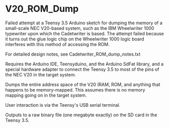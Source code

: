# V20_ROM_Dump
Failed attempt at a Teensy 3.5 Arduino sketch for dumping the memory of a
small-scale NEC V20-based system, such as the IBM Wheelwriter 1000 typewriter 
upon which the Cadetwriter is based. The attempt failed because it turns out
the glue logic chip on the Wheelwriter 1000 logic board interferes with this
method of accessing the ROM.

For detailed design notes, see Cadetwriter_ROM_dump_notes.txt

Requires the Arduino IDE, Teensyduino, and the Arduino SdFat library, and a special
hardware adapter to connect the Teensy 3.5 to most of the pins of the NEC V20 in
the target system.

Dumps the entire address space of the V20 (RAM, ROM, and anything that happens to be
memory-mapped. This assumes there is no memory mapping going on in the target system.

User interaction is via the Teensy's USB serial terminal.

Outputs to a raw binary file (one megabyte exactly) on the SD card in the Teensy 3.5.
